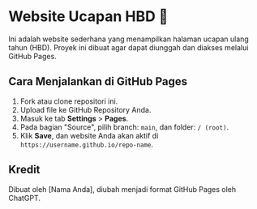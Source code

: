 # Website Ucapan HBD 🎉

Ini adalah website sederhana yang menampilkan halaman ucapan ulang tahun (HBD).
Proyek ini dibuat agar dapat diunggah dan diakses melalui GitHub Pages.

## Cara Menjalankan di GitHub Pages

1. Fork atau clone repositori ini.
2. Upload file ke GitHub Repository Anda.
3. Masuk ke tab **Settings** > **Pages**.
4. Pada bagian "Source", pilih branch: `main`, dan folder: `/ (root)`.
5. Klik **Save**, dan website Anda akan aktif di `https://username.github.io/repo-name`.

## Kredit

Dibuat oleh [Nama Anda], diubah menjadi format GitHub Pages oleh ChatGPT.
